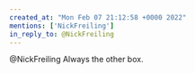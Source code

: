 ```yaml
---
created_at: "Mon Feb 07 21:12:58 +0000 2022"
mentions: ['NickFreiling']
in_reply_to: @NickFreiling
---
```


@NickFreiling Always the other box.